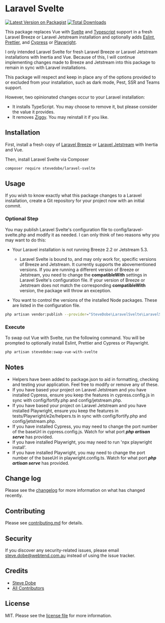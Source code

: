 # Laravel Svelte

[![Latest Version on Packagist][ico-version]][link-packagist]
[![Total Downloads][ico-downloads]][link-downloads]

This package replaces Vue with [Svelte](https://svelte.dev/) and [Typescript](https://www.typescriptlang.org/) support in a fresh Laravel Breeze or Laravel Jetstream installation and optionally adds [Eslint](https://eslint.org/), [Prettier](https://prettier.io/), and [Cypress](https://www.cypress.io/) or [Playwright](https://playwright.dev/).

I only intended Laravel Svelte for fresh Laravel Breeze or Laravel Jetstream installations with Inertia and Vue. Because of this, I will continue implementing changes made to Breeze and Jetstream into this package to remain in sync with Laravel installations.

This package will respect and keep in place any of the options provided to or excluded from your installation, such as dark mode, Pest, SSR and Teams support.

However, two opinionated changes occur to your Laravel installation:
-   It installs TypeScript. You may choose to remove it, but please consider the value it provides.
-   It removes [Ziggy](https://github.com/tighten/ziggy). You may reinstall it if you like.

## Installation

First, install a fresh copy of [Laravel Breeze](https://laravel.com/docs/11.x/starter-kits) or [Laravel Jetstream](https://jetstream.laravel.com/installation.html) with Inertia and Vue.

Then, install Laravel Svelte via Composer

```bash
composer require stevedobe/laravel-svelte
```

## Usage

If you wish to know exactly what this package changes to a Laravel installation, create a Git repository for your project now with an initial commit.

### Optional Step

You may publish Laravel Svelte's configuration file to config/laravel-svelte.php and modify it as needed. I can only think of two reasons why you may want to do this:

-   Your Laravel installation is not running Breeze 2.2 or Jetstream 5.3.
    -   Laravel Svelte is bound to, and may only work for, specific versions of Breeze and Jetstream. It currently supports the abovementioned versions. If you are running a different version of Breeze or Jetstream, you need to change the **compatibleWith** settings in Laravel Svelte's configuration file. If your version of Breeze or Jetstream does not match the corresponding **compatibleWith** version, the package will throw an exception.

-   You want to control the versions of the installed Node packages. These are listed in the configuration file.

```sh
php artisan vendor:publish --provider="SteveDobe\LaravelSvelte\LaravelSvelteServiceProvider"
```

### Execute

To swap out Vue with Svelte, run the following command. You will be prompted to optionally install Eslint, Prettier and Cypress or Playwright.

```sh
php artisan stevedobe:swap-vue-with-svelte
```

## Notes

-   Helpers have been added to package.json to aid in formatting, checking and testing your application. Feel free to modify or remove any of these.
-   If you have based your project on Laravel Jetstream and you have installed Cypress, ensure you keep the features in cypress.config.js in sync with config/fortify.php and config/jetstream.php.
-   If you have based your project on Laravel Jetstream and you have installed Playwright, ensure you keep the features in tests/Playwright/e2e/helpers.ts in sync with config/fortify.php and config/jetstream.php.
-   If you have installed Cypress, you may need to change the port number of the baseUrl in cypress.config.js. Watch for what port ***php artisan serve*** has provided.
-   If you have installed Playwright, you may need to run 'npx playwright install'.
-   If you have installed Playwright, you may need to change the port number of the baseUrl in playwright.config.ts. Watch for what port ***php artisan serve*** has provided.

## Change log

Please see the [changelog](CHANGELOG.md) for more information on what has changed recently.

## Contributing

Please see [contributing.md](CONTRIBUTING.md) for details.

## Security

If you discover any security-related issues, please email steve.dobe@webtend.com.au instead of using the issue tracker.

## Credits

- [Steve Dobe][link-author]
- [All Contributors][link-contributors]

## License

MIT. Please see the [license file](LICENSE.md) for more information.

[ico-version]: https://img.shields.io/packagist/v/stevedobe/laravel-svelte.svg?style=flat-square
[ico-downloads]: https://img.shields.io/packagist/dt/stevedobe/laravel-svelte.svg?style=flat-square
[ico-travis]: https://img.shields.io/travis/stevedobe/laravel-svelte/master.svg?style=flat-square
[ico-styleci]: https://styleci.io/repos/12345678/shield

[link-packagist]: https://packagist.org/packages/stevedobe/laravel-svelte
[link-downloads]: https://packagist.org/packages/stevedobe/laravel-svelte
[link-travis]: https://travis-ci.org/stevedobe/laravel-svelte
[link-styleci]: https://styleci.io/repos/12345678
[link-author]: https://github.com/stevedobe
[link-contributors]: ../../contributors
